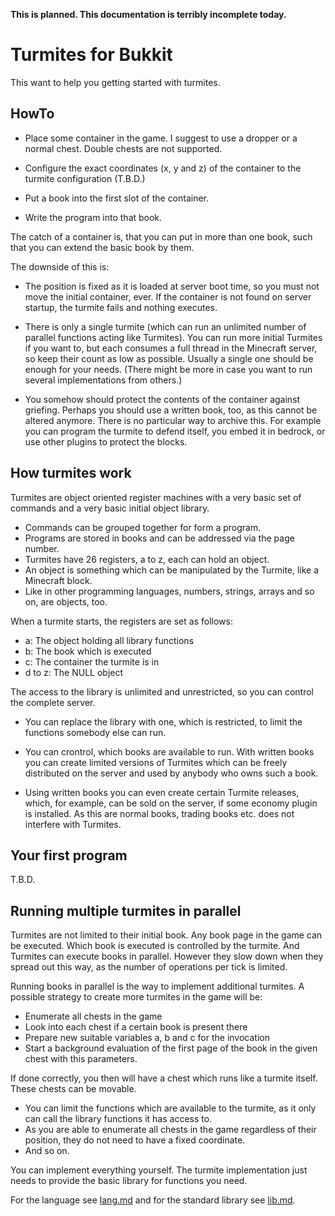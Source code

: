 **This is planned.  This documentation is terribly incomplete today.**


# Turmites for Bukkit

This want to help you getting started with turmites.


## HowTo

- Place some container in the game.  I suggest to use a dropper or a normal chest.  Double chests are not supported.

- Configure the exact coordinates (x, y and z) of the container to the turmite configuration (T.B.D.)

- Put a book into the first slot of the container.

- Write the program into that book.

The catch of a container is, that you can put in more than one book, such that you can extend the basic book by them.

The downside of this is:

- The position is fixed as it is loaded at server boot time, so you must not move the initial container, ever.  If the container is not found on server startup, the turmite fails and nothing executes.

- There is only a single turmite (which can run an unlimited number of parallel functions acting like Turmites).  You can run more initial Turmites if you want to, but each consumes a full thread in the Minecraft server, so keep their count as low as possible.  Usually a single one should be enough for your needs. (There might be more in case you want to run several implementations from others.)

- You somehow should protect the contents of the container against griefing.  Perhaps you should use a written book, too, as this cannot be altered anymore.  There is no particular way to archive this.  For example you can program the turmite to defend itself, you embed it in bedrock, or use other plugins to protect the blocks.


## How turmites work

Turmites are object oriented register machines with a very basic set of commands and a very basic initial object library.

- Commands can be grouped together for form a program.
- Programs are stored in books and can be addressed via the page number.
- Turmites have 26 registers, a to z, each can hold an object.
- An object is something which can be manipulated by the Turmite, like a Minecraft block.
- Like in other programming languages, numbers, strings, arrays and so on, are objects, too.

When a turmite starts, the registers are set as follows:

- a: The object holding all library functions
- b: The book which is executed
- c: The container the turmite is in
- d to z: The NULL object

The access to the library is unlimited and unrestricted, so you can control the complete server.

- You can replace the library with one, which is restricted, to limit the functions somebody else can run.

- You can crontrol, which books are available to run.  With written books you can create limited versions of Turmites which can be freely distributed on the server and used by anybody who owns such a book.

- Using written books you can even create certain Turmite releases, which, for example, can be sold on the server, if some economy plugin is installed.  As this are normal books, trading books etc. does not interfere with Turmites.


## Your first program

T.B.D.


## Running multiple turmites in parallel

Turmites are not limited to their initial book.  Any book page in the game can be executed.  Which book is executed is controlled by the turmite.  And Turmites can execute books in parallel.  However they slow down when they spread out this way, as the number of operations per tick is limited.

Running books in parallel is the way to implement additional turmites.  A possible strategy to create more turmites in the game will be:

- Enumerate all chests in the game
- Look into each chest if a certain book is present there
- Prepare new suitable variables a, b and c for the invocation
- Start a background evaluation of the first page of the book in the given chest with this parameters.

If done correctly, you then will have a chest which runs like a turmite itself.  These chests can be movable.

- You can limit the functions which are available to the turmite, as it only can call the library functions it has access to.
- As you are able to enumerate all chests in the game regardless of their position, they do not need to have a fixed coordinate.
- And so on.

You can implement everything yourself.  The turmite implementation just needs to provide the basic library for functions you need.

For the language see [lang.md](lang,md) and for the standard library see [lib.md](lib.md).

